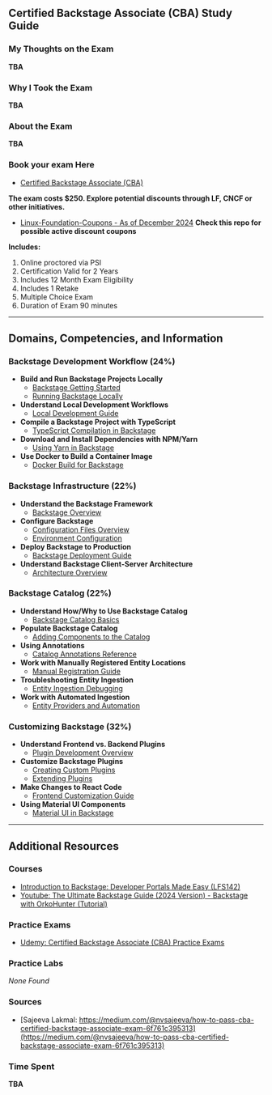 
## Certified Backstage Associate (CBA) Study Guide

### My Thoughts on the Exam
**TBA**

### Why I Took the Exam
**TBA**

### About the Exam
**TBA**

### Book your exam Here
- [Certified Backstage Associate (CBA)](https://training.linuxfoundation.org/certification/certified-backstage-associate-cba/)

**The exam costs $250. Explore potential discounts through LF, CNCF or other initiatives.**
- [Linux-Foundation-Coupons - As of December 2024](https://github.com/CloudNativeStudyGroup/Linux-Foundation-Coupons) **Check this repo for possible active discount coupons**

**Includes:**  
1. Online proctored via PSI
2. Certification Valid for 2 Years  
3. Includes 12 Month Exam Eligibility  
4. Includes 1 Retake  
5. Multiple Choice Exam  
6. Duration of Exam 90 minutes  

---

## Domains, Competencies, and Information

### Backstage Development Workflow (24%)
- **Build and Run Backstage Projects Locally**
  - [Backstage Getting Started](https://backstage.io/docs/getting-started/)
  - [Running Backstage Locally](https://backstage.io/docs/getting-started/running-locally/)
- **Understand Local Development Workflows**
  - [Local Development Guide](https://backstage.io/docs/local-dev/)
- **Compile a Backstage Project with TypeScript**
  - [TypeScript Compilation in Backstage](https://backstage.io/docs/getting-started/compiling-typescript/)
- **Download and Install Dependencies with NPM/Yarn**
  - [Using Yarn in Backstage](https://backstage.io/docs/getting-started/running-locally/#prerequisites)
- **Use Docker to Build a Container Image**
  - [Docker Build for Backstage](https://backstage.io/docs/deployment/docker/)

### Backstage Infrastructure (22%)
- **Understand the Backstage Framework**
  - [Backstage Overview](https://backstage.io/docs/overview/)
- **Configure Backstage**
  - [Configuration Files Overview](https://backstage.io/docs/conf/)
  - [Environment Configuration](https://backstage.io/docs/deployment/configuration)
- **Deploy Backstage to Production**
  - [Backstage Deployment Guide](https://backstage.io/docs/deployment/)
- **Understand Backstage Client-Server Architecture**
  - [Architecture Overview](https://backstage.io/docs/architecture/)

### Backstage Catalog (22%)
- **Understand How/Why to Use Backstage Catalog**
  - [Backstage Catalog Basics](https://backstage.io/docs/features/software-catalog/)
- **Populate Backstage Catalog**
  - [Adding Components to the Catalog](https://backstage.io/docs/features/software-catalog/well-known-annotations/)
- **Using Annotations**
  - [Catalog Annotations Reference](https://backstage.io/docs/features/software-catalog/well-known-annotations/)
- **Work with Manually Registered Entity Locations**
  - [Manual Registration Guide](https://backstage.io/docs/features/software-catalog/manual-registration/)
- **Troubleshooting Entity Ingestion**
  - [Entity Ingestion Debugging](https://backstage.io/docs/features/software-catalog/debugging-ingestion/)
- **Work with Automated Ingestion**
  - [Entity Providers and Automation](https://backstage.io/docs/features/software-catalog/entity-providers/)

### Customizing Backstage (32%)
- **Understand Frontend vs. Backend Plugins**
  - [Plugin Development Overview](https://backstage.io/docs/plugins/)
- **Customize Backstage Plugins**
  - [Creating Custom Plugins](https://backstage.io/docs/plugins/create-plugin/)
  - [Extending Plugins](https://backstage.io/docs/plugins/extending/)
- **Make Changes to React Code**
  - [Frontend Customization Guide](https://backstage.io/docs/features/frontend/)
- **Using Material UI Components**
  - [Material UI in Backstage](https://backstage.io/docs/features/frontend/material-ui/)

---

## Additional Resources

### Courses
- [Introduction to Backstage: Developer Portals Made Easy (LFS142)](https://trainingportal.linuxfoundation.org/learn/course/introduction-to-backstage-developer-portals-made-easy-lfs142)
- [Youtube: The Ultimate Backstage Guide (2024 Version) - Backstage with OrkoHunter (Tutorial)](https://www.youtube.com/watch?v=r46uFbu9wOs&list=PLSI4KG8iLsU4trUYpad8_qPH81pCjaba2)

### Practice Exams
- [Udemy: Certified Backstage Associate (CBA) Practice Exams](https://www.udemy.com/course/certified-backstage-associate-practice-exams)

### Practice Labs
*None Found*

### Sources
- [Sajeeva Lakmal: https://medium.com/@nvsajeeva/how-to-pass-cba-certified-backstage-associate-exam-6f761c395313](https://medium.com/@nvsajeeva/how-to-pass-cba-certified-backstage-associate-exam-6f761c395313)

### Time Spent
**TBA**
